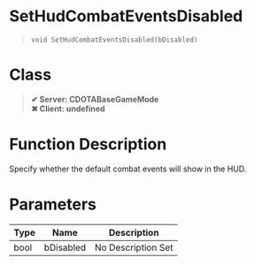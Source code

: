 # SetHudCombatEventsDisabled
> `void SetHudCombatEventsDisabled(bDisabled)`
# Class
> __✔ Server: CDOTABaseGameMode__  
> __✖ Client: undefined__  
# Function Description
Specify whether the default combat events will show in the HUD.
# Parameters
Type|Name|Description
--|--|--
bool|bDisabled|No Description Set

